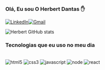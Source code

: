 ### Olá, Eu sou O Herbert Dantas ✋
[![LinkedIn](https://img.shields.io/badge/LinkedIn-0077B5?style=for-the-badge&logo=linkedin&logoColor=white)](https://www.linkedin.com/in/herbert-dantas-da-silva-a60887209/)[![Gmail](https://img.shields.io/badge/Gmail-D14836?style=for-the-badge&logo=gmail&logoColor=white)](mailto:herbertbezerradasilva@gmail.com)

![Herbert GitHub stats](https://github-readme-stats.vercel.app/api?username=herbertdantas&show_icons=true&theme=dracula)

### Tecnologias que eu uso no meu dia

<div style="inline_block"></br>
  <img alt="html5" align="center" src="https://img.shields.io/badge/HTML5-E34F26?style=for-the-badge&logo=html5&logoColor=white"/>
  <img alt="css3" align="center" src="https://img.shields.io/badge/CSS3-1572B6?style=for-the-badge&logo=css3&logoColor=white"/>
  <img alt="javascript" align="center" src="https://img.shields.io/badge/JavaScript-323330?style=for-the-badge&logo=javascript&logoColor=F7DF1E"/>
  <img alt="node" align="center" src="https://img.shields.io/badge/Node.js-43853D?style=for-the-badge&logo=node.js&logoColor=white"/>
  <img alt="react" align="center" src="https://img.shields.io/badge/React-20232A?style=for-the-badge&logo=react&logoColor=61DAFB"/>
</div>
